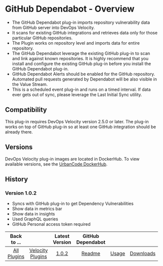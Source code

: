 
# GitHub Dependabot - Overview

- The GitHub Dependabot plug-in imports repository vulnerability data from GitHub server into DevOps Velocity. 
- It scans for existing GitHub integrations and retrieves data only for those particular GitHub repositories. 
- The Plugin works on repository level and imports data for entire repository.
- The GitHub Dependabot leverage the existing GitHub plug-in to scan and link against known repositories. It is highly recommend that you install and configure the existing GitHub plug-in before you install the GitHub Dependabot plug-in. 
- GitHub Dependabot Alerts should be enabled for the GitHub repository. Automated pull requests generated by Dependabot will be also visible in the Value Stream. 
- This is a scheduled event plug-in and runs on a timed interval. If data ever gets out of sync, please leverage the Last Initial Sync utility.


## Compatibility

This plug-in requires DevOps Velocity version 2.5.0 or later. The plug-in works on top of GitHub plug-in so at least one GitHub integration should be already there.

## Versions

DevOps Velocity plug-in images are located in DockerHub. To view available versions, see the [UrbanCode
DockerHub](https://hub.docker.com/r/urbancode/ucv-ext-dependabot/tags).

## History

### Version 1.0.2

- Syncs with GitHub plug-in to get Dependency Vulnerabilities
- Show data in metrics bar
- Show data in insights
- Used GraphQL queries
- GitHub Personal access token required

|Back to ...||Latest Version|GitHub Dependabot |||
| :---: | :---: | :---: | :---: | :---: | :---: |
|[All Plugins](../../index.md)|[Velocity Plugins](../README.md)|[1.0.2](https://raw.githubusercontent.com/UrbanCode/IBM-UCV-PLUGINS/main/files/ucv-ext-dependabot/ucv-ext-dependabot:1.0.2.tar.7z.001)|[Readme](README.md)|[Usage](usage.md)|[Downloads](downloads.md)|
